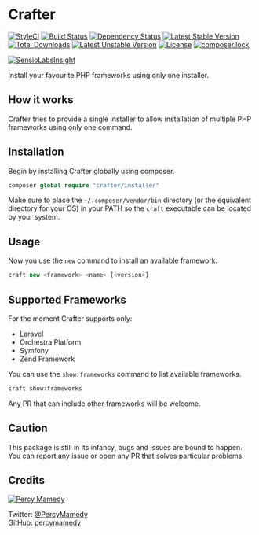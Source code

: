 # Crafter 

[![StyleCI](https://styleci.io/repos/63488822/shield?style=flat)](https://styleci.io/repos/63488822)
[![Build Status](https://travis-ci.org/percymamedy/crafter.svg?branch=master)](https://travis-ci.org/percymamedy/crafter)
[![Dependency Status](https://dependencyci.com/github/percymamedy/crafter/badge)](https://dependencyci.com/github/percymamedy/crafter)
[![Latest Stable Version](https://poser.pugx.org/crafter/installer/v/stable)](https://packagist.org/packages/crafter/installer)
[![Total Downloads](https://poser.pugx.org/crafter/installer/downloads)](https://packagist.org/packages/crafter/installer)
[![Latest Unstable Version](https://poser.pugx.org/crafter/installer/v/unstable)](https://packagist.org/packages/crafter/installer)
[![License](https://poser.pugx.org/crafter/installer/license)](https://packagist.org/packages/crafter/installer)
[![composer.lock](https://poser.pugx.org/crafter/installer/composerlock)](https://packagist.org/packages/crafter/installer)

[![SensioLabsInsight](https://insight.sensiolabs.com/projects/c8be1988-0980-4881-a6ba-e87b13d8b85e/big.png)](https://insight.sensiolabs.com/projects/c8be1988-0980-4881-a6ba-e87b13d8b85e)

Install your favourite PHP frameworks using only one installer. 

## How it works

Crafter tries to provide a single installer to allow installation of multiple PHP frameworks using only one command.

## Installation

Begin by installing Crafter globally using composer.

```php
composer global require "crafter/installer"
```
Make sure to place the ```~/.composer/vendor/bin``` directory (or the equivalent directory for your OS) in your PATH so the ```craft``` executable can be located by your system.

## Usage

Now you use the ```new``` command to install an available framework.

```php
craft new <framework> <name> [<version>]
```

## Supported Frameworks

For the moment Crafter supports only:

* Laravel
* Orchestra Platform
* Symfony
* Zend Framework

You can use the ```show:frameworks``` command to list available frameworks.

```php
craft show:frameworks
```

Any PR that can include other frameworks will be welcome.

## Caution

This package is still in its infancy, bugs and issues are bound to happen. You can report any issue or open any PR that solves particular problems.

## Credits

[![Percy Mamedy](https://img.shields.io/badge/Author-Percy%20Mamedy-orange.svg)](https://twitter.com/PercyMamedy)

Twitter: [@PercyMamedy](https://twitter.com/PercyMamedy)
<br/>
GitHub: [percymamedy](https://github.com/percymamedy)
